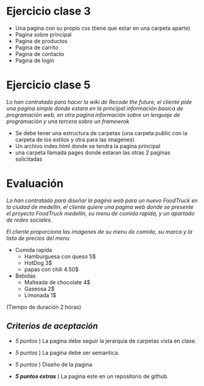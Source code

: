 # Ejercicio clase 3
- Una pagina con su propio css (tiene que estar en una carpeta aparte)
- Pagina sobre principal
- Pagina de productos
- Pagina de carrito
- Pagina de contacto
- Pagina de login

# Ejercicio clase 5
*Lo han contratado para hacer la wiki de Recode the future, el cliente pide una pagina simple donde estara en la principal información basica de programación web, en otra pagina información sobre un lenguaje de programación y una tercera sobre un framewrok*
- Se debe tener una estructura de carpetas (una carpeta public con la carpeta de los estilos y otra para las imagenes)
- Un archivo index.html donde se tendra la pagina principal
- una carpeta llamada pages donde estaran las otras 2 paginas solicitadas 

# Evaluación 
*Lo han contratado para diseñar la pagina web para un nuevo FoodTruck en la ciudad de medellín, el cliente quiere una pagina web donde se presente el proyecto FoodTruck medellín, su menu de comida rapida, y un apartado de redes sociales.* 

*El cliente proporciona las imagenes de su menu de comida, su marca y  la lista de precios del menu*

- Comida rapida
    - Hamburguesa con queso 5$
    - HotDog 3$
    - papas con chili 4.50$
- Bebidas
    - Malteada de chocolate 4$
    - Gaseosa 2$
    - Limonada 1$

(Tiempo de duración 2 horas)

## _Criterios de aceptación_
- _5 puntos_ ) La pagina debe seguir la jerarquia de carpetas vista en clase.

- _5 puntos_ ) La pagina debe ser semantica.

- _5 puntos_ ) Diseño de la pagina.

- **_5 puntos extras_** ) La pagina este en un repositorio de github.